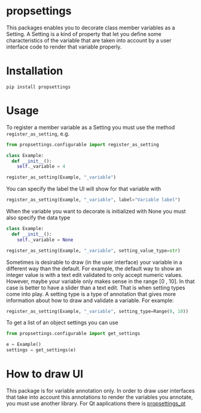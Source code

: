 # propsettings

This packages enables you to decorate class member variables as a Setting. A Setting is a kind of property that let you define some characteristics of the variable that are taken into account by a user interface code to render that variable properly.

# Installation
```pip install propsettings```

# Usage
To register a member variable as a Setting you must use the method ```register_as_setting```, e.g.
```python
from propsettings.configurable import register_as_setting

class Example:
  def __init__():
    self._variable = 4

register_as_setting(Example, "_variable")
```

You can specify the label the UI will show for that variable with
```python
register_as_setting(Example, "_variable", label="Variable label")
```

When the variable you want to decorate is initialized with None you must also specify the data type
```python
class Example:
  def __init__():
    self._variable = None

register_as_setting(Example, "_variable", setting_value_type=str)
```

Sometimes is desirable to draw (in the user interface) your variable in a different way than the default. For example, the default way to show an integer value is with a text edit validated to only accept numeric values. However, maybe your variable only makes sense in the range [0 , 10]. In that case is better to have a slider than a text edit. That is when setting types come into play. A setting type is a type of annotation that gives more information about how to draw and validate a variable. For example:
```python
register_as_setting(Example, "_variable", setting_type=Range(0, 10))
```

To get a list of an object settings you can use
```python
from propsettings.configurable import get_settings

e = Example()
settings = get_settings(e)
```

# How to draw UI
This package is for variable annotation only. In order to draw user interfaces that take into account this annotations to render the variables you annotate, you must use another library. For Qt aaplications there is [propsettings_qt](https://github.com/mnicolas94/propsettings_qt)
